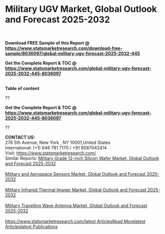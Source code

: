 <h1>Military UGV Market, Global Outlook and Forecast 2025-2032</h1><br/><p><strong>Download FREE Sample of this Report @ <a href="https://www.statsmarketresearch.com/download-free-sample/8036097/global-military-ugv-forecast-2025-2032-445">https://www.statsmarketresearch.com/download-free-sample/8036097/global-military-ugv-forecast-2025-2032-445</a></strong></p>

<div><b>Get the Complete Report & TOC @ <a href="https://www.statsmarketresearch.com/global-military-ugv-forecast-2025-2032-445-8036097">https://www.statsmarketresearch.com/global-military-ugv-forecast-2025-2032-445-8036097</a></b></div>

<p><br />
<b>Table of content</b></p>

<p>??</p>

<div><b>Get the Complete Report & TOC @ <a href="https://www.statsmarketresearch.com/global-military-ugv-forecast-2025-2032-445-8036097">https://www.statsmarketresearch.com/global-military-ugv-forecast-2025-2032-445-8036097</a></b></div>

<p>??</p>

<p><b>CONTACT US:</b><br />
276 5th Avenue, New York , NY 10001,United States<br />
International: (+1) 646 781 7170 / +91 8087042414<br />
Visit: <a href="https://www.statsmarketresearch.com/">https://www.statsmarketresearch.com/</a><br />
Similar Reports: <a href="https://www.statsmarketresearch.com/global-military-ugv-forecast-2025-2032-445-8036097">Military Grade 12-inch Silicon Wafer Market, Global Outlook and Forecast 2025-2032</a><br />
<br />
<a href="https://www.statsmarketresearch.com/global-military-ugv-forecast-2025-2032-445-8036097">Military and Aerospace Sensors Market, Global Outlook and Forecast 2025-2032</a><br />
<br />
<a href="https://www.statsmarketresearch.com/global-military-ugv-forecast-2025-2032-445-8036097">Military Infrared Thermal Imager Market, Global Outlook and Forecast 2025-2032</a><br />
<br />
<a href="https://www.statsmarketresearch.com/global-military-ugv-forecast-2025-2032-445-8036097">Military Travelling Wave Antenna Market, Global Outlook and Forecast 2025-2032</a><br />
<br />
<a href="https://gyeongbokgung.com">https://www.statsmarketresearch.com/</a><a href="https://hallyeomaritime.com">latest Articles</a><a href="https://jingwansa.com">Read More</a><a href="https://nguoiviet.jp/">latest Articles</a><a href="https://www.intelmarketresearch.com/">latest Publications</a></p>
